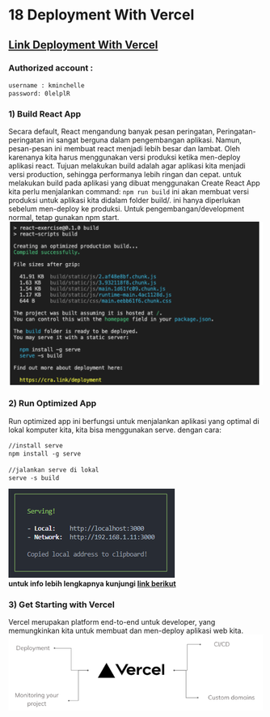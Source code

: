 # 18 Deployment With Vercel
## [Link Deployment With Vercel](https://react-deploy-prod.vercel.app/)
### Authorized account :
```
username : kminchelle 
password: 0lelplR
```

### 1) Build React App

Secara default, React mengandung banyak pesan peringatan, Peringatan-peringatan ini sangat berguna dalam pengembangan aplikasi. Namun, pesan-pesan ini membuat react menjadi lebih besar dan lambat. Oleh karenanya kita harus menggunakan versi produksi ketika men-deploy aplikasi react. Tujuan melakukan build adalah agar aplikasi kita menjadi versi production, sehingga performanya lebih ringan dan cepat. untuk melakukan build pada aplikasi yang dibuat menggunakan Create React App kita perlu menjalankan command: `npm run build` ini akan membuat versi produksi untuk aplikasi kita didalam folder build/. ini hanya diperlukan sebelum men-deploy ke produksi. Untuk pengembangan/development normal, tetap gunakan npm start. <br/>
![Build React App](./screenshot/image-summary/build.react.app.png)

### 2) Run Optimized App

Run optimized app ini berfungsi untuk menjalankan aplikasi yang optimal di lokal komputer kita, kita bisa menggunakan serve. dengan cara:

```
//install serve
npm install -g serve

//jalankan serve di lokal
serve -s build
```

![serve running](./screenshot/image-summary/serve.running.png)<br/>
**untuk info lebih lengkapnya kunjungi [link berikut](https://cra.link/deployment)**

### 3) Get Starting with Vercel

Vercel merupakan platform end-to-end untuk developer, yang memungkinkan kita untuk membuat dan men-deploy aplikasi web kita.<br/>
![vercel](./screenshot/image-summary/vercel.png)<br/>
